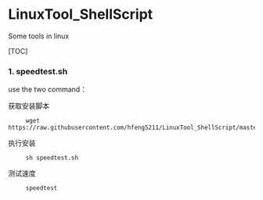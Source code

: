 # LinuxTool_ShellScript
Some tools in linux

[TOC]

### 1. speedtest.sh
use the two command：
   
获取安装脚本
```shell
     wget https://raw.githubusercontent.com/hfeng5211/LinuxTool_ShellScript/master/speedtest.sh
```
执行安装
```
     sh speedtest.sh
``` 
测试速度
```
     speedtest
``` 
    
 

